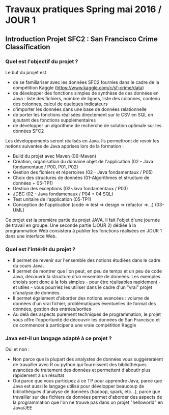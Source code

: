 # Travaux pratiques Spring mai 2016 / JOUR 1
## Introduction Projet SFC2 : San Francisco Crime Classification
### Quel est l'objectif du projet ?
Le but du projet est 
- de se familiariser avec les données SFC2 fournies dans le cadre de la compétition Kaggle (https://www.kaggle.com/c/sf-crime/data)
- de développer des fonctions simples de synthèse de ces données en Java : liste des fichiers, nombre de lignes, liste des colonnes, contenu des colonnes, calcul de quelques indicateurs
- d'importer les données dans une base de données relationnelle
- de porter les fonctions réalisées directement sur le CSV en SQL en ajoutant des fonctions supplémentaires
- de développer un algorithme de recherche de solution optimale sur les données SFC2

Les développements seront réalisés en Java. Ils permettront de revoir les notions suivantes de Java apprises lors de la formation :
- Build du projet avec Maven (06-Maven)
- Création, organisation du domaine objet de l'application (02 - Java fondamentaux / P00, P01, P02)
- Gestion des fichiers et répertoires (02 - Java fondamentaux / P05)
- Choix des structures de données (01-Algorithmes et structure de données + 05-TP1)
- Gestion des exceptions (02-Java fondamentaux / P03)
- JDBC (02 - Java fondamenaux / P04  + 04 SQL)
- Test unitaire de l'application (05-TP1)
- Conception de l'application (code => test => design => refactor =>...) (03-UML)

Ce projet est la première partie du projet JAVA. Il fait l'objet d'une journée de travail en groupe.
Une seconde partie (JOUR 2) dédiée à la programmation Web consistera à publier les fonctions réalisées en JOUR 1 dans une interface Web.

### Quel est l'intérêt du projet ?
- Il permet de revenir sur l'ensemble des notions étudiées dans le cadre du cours Java.
- Il permet de montrer que l'on peut, en peu de temps et un peu de code Java, découvrir la structure d'un ensemble de données. Les exemples choisis sont donc à la fois simples - pour être réalisables rapidement - et utiles - vous pourriez les utiliser dans le cadre d'un "vrai" projet d'analyse de données.
- Il permet également d'aborder des notions avancées : volume de données d'un vrai fichier, problématiques éventuelles de format des données, gestion des entrées/sorties
- Au delà des aspects purement techniques de programmation, le projet vous offre l'opportunité de découvrir les données de San Francisco et de commencer à participer à une vraie compétition Kaggle
 
### Java est-il un langage adapté à ce projet ?
Oui et non :
- Non parce que la plupart des analystes de données vous suggéreraient de travailler avec R ou python qui fournissent des bibliothéques avancées de traitement des données et permettent d'aboutir plus rapidement à un résultat
- Oui parce que vous participez à ce TP pour apprendre Java, parce que Java est aussi le langage utilisé pour développer beaucoup de bibliothèques d'analyse de données (hadoop, spark, etc...), parce que travailler sur des fichiers de données permet d'aborder des aspects de la programmation que l'on ne trouve pas dans un projet "helloworld" en Java/JEE


